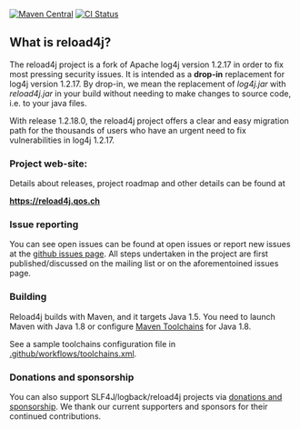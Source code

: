 
[![Maven Central](https://maven-badges.herokuapp.com/maven-central/ch.qos.reload4j/reload4j/badge.svg)](https://maven-badges.herokuapp.com/maven-central/ch.qos.reload4j/reload4j)
[![CI Status](https://github.com/qos-ch/reload4j/workflows/CI/badge.svg?branch=branch_1.2.18)](https://github.com/qos-ch/reload4j/actions?query=branch%3Abranch_1.2.18)

## What is reload4j?

The reload4j project is a fork of Apache log4j version 1.2.17 in order 
to fix most pressing security issues. It is intended as a 
__drop-in__ replacement for log4j version 1.2.17. By drop-in, we mean 
the replacement of  _log4j.jar_ with _reload4j.jar_ in your build without 
needing to make changes to source code, i.e. to your java files.

With release 1.2.18.0, the reload4j project offers a clear and
easy migration path for the thousands of users who have an 
urgent need to fix vulnerabilities in log4j 1.2.17.

### Project web-site:  

Details about releases, project roadmap and other details can be found at

**https://reload4j.qos.ch**

### Issue reporting 

You can see open issues can be found at open issues or report new
issues at the [github issues page](https://github.com/qos-ch/reload4j/issues/).
All steps undertaken in the project are first published/discussed on
the mailing list or on the aforementoined issues page.

### Building

Reload4j builds with Maven, and it targets Java 1.5.
You need to launch Maven with Java 1.8 or configure [Maven Toolchains](https://maven.apache.org/guides/mini/guide-using-toolchains.html)
for Java 1.8.

See a sample toolchains configuration file in [.github/workflows/toolchains.xml](.github/workflows/toolchains.xml).

### Donations and sponsorship

You can also support SLF4J/logback/reload4j projects 
via [donations and sponsorship](https://github.com/sponsors/qos-ch?o=esb). 
We thank our current supporters and sponsors for their continued contributions.
